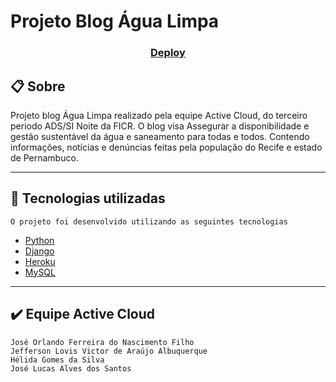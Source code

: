 # Projeto Blog Água Limpa

<h3 align="center">
   <a href="https://agua-limpa.herokuapp.com/">Deploy</a>
</h3>

## 📋  Sobre

Projeto blog Água Limpa realizado pela equipe Active Cloud, do terceiro periodo ADS/SI Noite da FICR.
O blog visa Assegurar a disponibilidade e gestão sustentável da água e saneamento para todas e todos. Contendo informações, notícias e denúncias feitas pela população do Recife e estado de Pernambuco.
 

----------

## 🚀  Tecnologias utilizadas

    O projeto foi desenvolvido utilizando as seguintes tecnologias

-   [Python](https://www.python.org/)
-   [Django](https://www.djangoproject.com/)
-   [Heroku](https://www.heroku.com/)
-   [MySQL](https://www.mysql.com/)

----------

## ✔️  Equipe Active Cloud

    José Orlando Ferreira do Nascimento Filho
    Jefferson Lovis Victor de Araújo Albuquerque
    Hélida Gomes da Silva
    José Lucas Alves dos Santos



